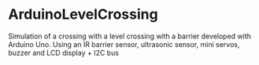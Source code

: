# ArduinoLevelCrossing
Simulation of a crossing with a level crossing with a barrier developed with Arduino Uno. Using an IR barrier sensor, ultrasonic sensor, mini servos, buzzer and LCD display + I2C bus
